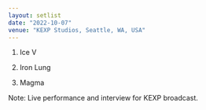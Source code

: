 ```yaml
---
layout: setlist
date: "2022-10-07"
venue: "KEXP Studios, Seattle, WA, USA"
---
```


 1. Ice V

 2. Iron Lung

 3. Magma


Note: Live performance and interview for KEXP broadcast.
